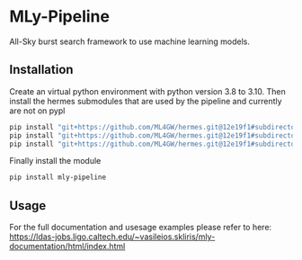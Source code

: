# MLy-Pipeline

All-Sky burst search framework to use machine learning models.

## Installation

Create an virtual python environment with python version 3.8 to 3.10. 
Then install the hermes submodules that are used by the pipeline and currently are not on pypl
```bash
pip install "git+https://github.com/ML4GW/hermes.git@12e19f1#subdirectory=hermes/hermes.aeriel"
pip install "git+https://github.com/ML4GW/hermes.git@12e19f1#subdirectory=hermes/hermes.quiver"
pip install "git+https://github.com/ML4GW/hermes.git@12e19f1#subdirectory=hermes/hermes.stillwater"
```

Finally install the module
```bash
pip install mly-pipeline
```

## Usage

For the full documentation and usesage examples please refer to here: https://ldas-jobs.ligo.caltech.edu/~vasileios.skliris/mly-documentation/html/index.html